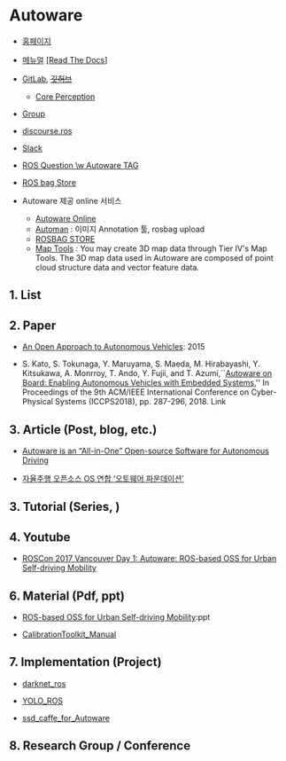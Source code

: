# Autoware

- [홈페이지](http://tier4.jp)
- [메뉴얼](https://github.com/CPFL/Autoware-Manuals/blob/master/en/Autoware_UsersManual_v1.1.md) [[Read The Docs]](https://autoware.readthedocs.io/en/feature-documentation_rtd/index.html)
- [GitLab](https://gitlab.com/autowarefoundation/autoware.ai), ~~[깃허브](https://github.com/autowarefoundation)~~
    - [Core Perception](https://gitlab.com/autowarefoundation/autoware.ai/core_perception)
- [Group](https://groups.google.com/forum/#!forum/autoware)
- [discourse.ros](https://discourse.ros.org/c/autoware)
- [Slack](https://autoware.herokuapp.com/)
- [ROS Question \w Autoware TAG](https://answers.ros.org/questions/scope:all/sort:activity-desc/tags:autoware/page:1/)
- [ROS bag Store](https://rosbag.tier4.jp)


- Autoware 제공 online 서비스 
    - [Autoware Online](http://autoware.online/)
    - [Automan](https://www.automan.ai/) : 이미지 Annotation 툴, rosbag upload
    - [ROSBAG STORE ](https://rosbag.tier4.jp/)
    - [Map Tools](https://maptools.tier4.jp/) : You may create 3D map data through Tier IV's Map Tools. The 3D map data used in Autoware are composed of point cloud structure data and vector feature data.



## 1. List



## 2. Paper

- [An Open Approach to Autonomous Vehicles](http://ieeexplore.ieee.org/document/7368032/): 2015

- S. Kato, S. Tokunaga, Y. Maruyama, S. Maeda, M. Hirabayashi, Y. Kitsukawa, A. Monrroy, T. Ando, Y. Fujii, and T. Azumi,``[Autoware on Board: Enabling Autonomous Vehicles with Embedded Systems](https://dl.acm.org/citation.cfm?id=3207930),'' In Proceedings of the 9th ACM/IEEE International Conference on Cyber-Physical Systems (ICCPS2018),  pp. 287-296, 2018. Link


## 3. Article (Post, blog, etc.)

- [Autoware is an “All-in-One” Open-source Software for Autonomous Driving](https://www.cnx-software.com/2019/02/07/autoware-open-source-software-autonomous-driving/)

- [자율주행 오픈소스 OS 연합 ‘오토웨어 파운데이션’](http://www.autoelectronics.co.kr/article/articleView.asp?idx=3043)

## 3. Tutorial (Series, )



## 4. Youtube

- [ROSCon 2017 Vancouver Day 1: Autoware: ROS-based OSS for Urban Self-driving Mobility](https://vimeo.com/236154004)

## 6. Material (Pdf, ppt)

- [ROS-based OSS for Urban Self-driving Mobility](https://roscon.ros.org/2017/presentations/ROSCon%202017%20Autoware.pdf):ppt

- [CalibrationToolkit_Manual](https://github.com/CPFL/Autoware/blob/6aea989f336561b94e5c29becccbd47228cd17f3/ros/src/sensing/fusion/packages/calibration_camera_lidar/CalibrationToolkit_Manual.pdf)

## 7. Implementation (Project)

- [darknet_ros](https://github.com/yukkysaito/darknet_ros)

- [YOLO_ROS](https://github.com/yukkysaito/yolo_ros)

- [ssd_caffe_for_Autoware](https://github.com/yukkysaito/ssd_caffe_for_Autoware)


## 8. Research Group / Conference 